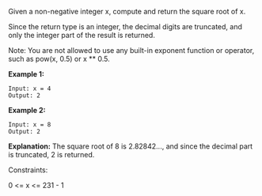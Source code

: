 Given a non-negative integer x, compute and return the square root of x.

Since the return type is an integer, the decimal digits are truncated, and only the integer part of the result is returned.

Note: You are not allowed to use any built-in exponent function or operator, such as pow(x, 0.5) or x ** 0.5.

 

**Example 1:**
```text
Input: x = 4
Output: 2
```

**Example 2:**
```text
Input: x = 8
Output: 2
```


**Explanation:** The square root of 8 is 2.82842..., and since the decimal part is truncated, 2 is returned.
 

Constraints:

0 <= x <= 231 - 1